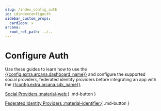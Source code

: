 ```yaml
---
slug: /index_config_auth
id: idindexconfigauth
sidebar_custom_props:
  cardIcon: ⚒️
arcana:
  root_rel_path: ../..
---
```


# Configure Auth

Use these guides to learn how to use the [{{config.extra.arcana.dashboard_name}}]({{page.meta.arcana.root_rel_path}}/concepts/dashboard.md) and configure the supported social providers, federated identity providers before integrating an app with the [{{config.extra.arcana.sdk_name}}]({{page.meta.arcana.root_rel_path}}/concepts/authsdk.md).

[Social Providers :material-web:]({{page.meta.arcana.root_rel_path}}/howto/config_social/index.md){ .md-button }

[Federated Identity Providers :material-identifier:]({{page.meta.arcana.root_rel_path}}/howto/config_idm/index.md){ .md-button }

